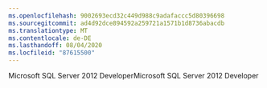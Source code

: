```yaml
---
ms.openlocfilehash: 9002693ecd32c449d988c9adafaccc5d80396698
ms.sourcegitcommit: ad4d92dce894592a259721a1571b1d8736abacdb
ms.translationtype: MT
ms.contentlocale: de-DE
ms.lasthandoff: 08/04/2020
ms.locfileid: "87615500"
---
```

<span data-ttu-id="3feb9-101">Microsoft SQL Server 2012 Developer</span><span class="sxs-lookup"><span data-stu-id="3feb9-101">Microsoft SQL Server 2012 Developer</span></span>
